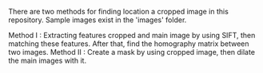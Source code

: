 There are two methods for finding location a cropped image in this repository. Sample images exist in the 'images' folder.

Method I  : Extracting features cropped and main image by using SIFT, then matching these features. After that, find the homography matrix between two images.
Method II : Create a mask by using cropped image, then dilate the main images with it.
